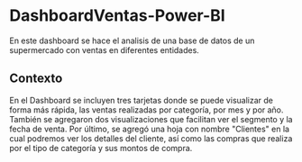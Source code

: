 # DashboardVentas-Power-BI
En este dashboard se hace el analisis de una base de datos de un supermercado con ventas en diferentes entidades.

## Contexto
En el Dashboard se incluyen tres tarjetas donde se puede visualizar de forma más rápida, las ventas realizadas por categoría, por mes y por año. 
También se agregaron dos visualizaciones que facilitan ver el segmento y la fecha de venta. 
Por último, se agregó una hoja con nombre "Clientes" en la cual podremos ver los detalles del cliente, así como las compras que realiza por el
tipo de categoría y sus montos de compra.



